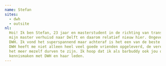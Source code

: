 ```yaml
---
name: Stefan
sites:
  - dwh
  - outsite
nl:
  Hoi! Ik ben Stefan, 23 jaar en masterstudent in de richting van transport, infrastructuur en logistiek. Ik ben voor
  mijn master verhuisd naar Delft en daarom relatief nieuw hier. Ongeveer een jaar geleden kwam ik voor het eerst bij
  DWH. Ik vond het superspannend maar achteraf is het een van de beste dingen die ik ooit heb gedaan. 
  DWH heeft me niet alleen heel veel goede vrienden opgeleverd, de vereniging heeft me ook enorm geholpen bij 
  het meer mezelf durven te zijn. Ik hoop dat ik als barbuddy ook jou op een laagdrempelige manier kan laten 
  kennismaken met DWH en haar leden.
---
```

